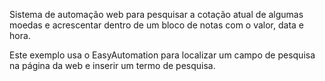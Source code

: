 Sistema de automação web para pesquisar a cotação atual de algumas moedas e acrescentar dentro de um bloco de notas com o valor, data e hora.

Este exemplo usa o EasyAutomation para localizar um campo de pesquisa na página da web e inserir um termo de pesquisa.
